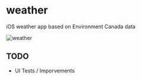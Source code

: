 # weather
iOS weather app based on Environment Canada data

![weather](https://github.com/ar1o/weather/blob/master/screenshots/screenshot1.png)

## TODO
* UI Tests / Imporvements
